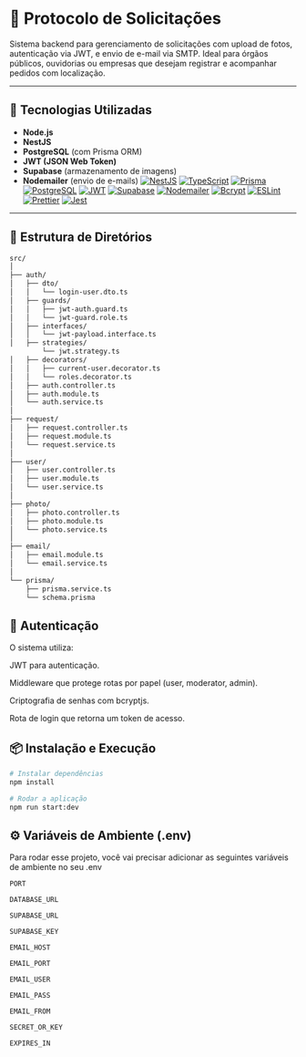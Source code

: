 # 📌 Protocolo de Solicitações

Sistema backend para gerenciamento de solicitações com upload de fotos, autenticação via JWT, e envio de e-mail via SMTP. Ideal para órgãos públicos, ouvidorias ou empresas que desejam registrar e acompanhar pedidos com localização.

---

## 🚀 Tecnologias Utilizadas

- **Node.js**
- **NestJS**
- **PostgreSQL** (com Prisma ORM)
- **JWT (JSON Web Token)**
- **Supabase** (armazenamento de imagens)
- **Nodemailer** (envio de e-mails)
[![NestJS](https://img.shields.io/badge/NestJS-e0234e?logo=nestjs&logoColor=white)](https://nestjs.com/) [![TypeScript](https://img.shields.io/badge/TypeScript-3178c6?logo=typescript&logoColor=white)](https://www.typescriptlang.org/) [![Prisma](https://img.shields.io/badge/Prisma-2D3748?logo=prisma&logoColor=white)](https://www.prisma.io/) [![PostgreSQL](https://img.shields.io/badge/PostgreSQL-316192?logo=postgresql&logoColor=white)](https://www.postgresql.org/) [![JWT](https://img.shields.io/badge/JWT-000000?logo=JSON%20web%20tokens&logoColor=white)](https://jwt.io/) [![Supabase](https://img.shields.io/badge/Supabase-3ECF8E?logo=supabase&logoColor=white)](https://supabase.com/) [![Nodemailer](https://img.shields.io/badge/Nodemailer-D14836?logo=nodemailer&logoColor=white)](https://nodemailer.com/) [![Bcrypt](https://img.shields.io/badge/Bcrypt-5C3A21?logo=bcrypt&logoColor=white)](https://github.com/kelektiv/node.bcrypt.js) [![ESLint](https://img.shields.io/badge/ESLint-4B32C3?logo=eslint&logoColor=white)](https://eslint.org/) [![Prettier](https://img.shields.io/badge/Prettier-F7B93E?logo=prettier&logoColor=white)](https://prettier.io/) [![Jest](https://img.shields.io/badge/Jest-C21325?logo=jest&logoColor=white)](https://jestjs.io/) 


---

## 📁 Estrutura de Diretórios

```bash
src/
│
├── auth/
│   ├── dto/
│   │   └── login-user.dto.ts
│   ├── guards/
│   │   ├── jwt-auth.guard.ts
│   │   └── jwt-guard.role.ts
│   ├── interfaces/
│   │   └── jwt-payload.interface.ts
│   ├── strategies/
        └── jwt.strategy.ts
│   ├── decorators/
│   │   ├── current-user.decorator.ts
│   │   └── roles.decorator.ts
│   ├── auth.controller.ts
│   ├── auth.module.ts
│   └── auth.service.ts
│
├── request/
│   ├── request.controller.ts
│   ├── request.module.ts
│   └── request.service.ts
│
├── user/
│   ├── user.controller.ts
│   ├── user.module.ts
│   └── user.service.ts
│
├── photo/
│   ├── photo.controller.ts
│   ├── photo.module.ts
│   └── photo.service.ts
│
├── email/
│   ├── email.module.ts
│   └── email.service.ts
│
└── prisma/
    ├── prisma.service.ts
    └── schema.prisma
```

## 🔐 Autenticação
O sistema utiliza:

JWT para autenticação.

Middleware que protege rotas por papel (user, moderator, admin).

Criptografia de senhas com bcryptjs.

Rota de login que retorna um token de acesso.

## 📦 Instalação e Execução

```bash
# Instalar dependências
npm install

# Rodar a aplicação
npm run start:dev
```
## ⚙️ Variáveis de Ambiente (.env)

Para rodar esse projeto, você vai precisar adicionar as seguintes variáveis de ambiente no seu .env

`PORT`

`DATABASE_URL`

`SUPABASE_URL`

`SUPABASE_KEY`

`EMAIL_HOST`

`EMAIL_PORT`

`EMAIL_USER`

`EMAIL_PASS`

`EMAIL_FROM`

`SECRET_OR_KEY`

`EXPIRES_IN`
